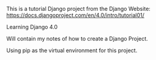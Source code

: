 This is a tutorial Django project from the Django Website: https://docs.djangoproject.com/en/4.0/intro/tutorial01/

Learning Django 4.0

Will contain my notes of how to create a Django Project.

Using pip as the virtual environment for this project.
